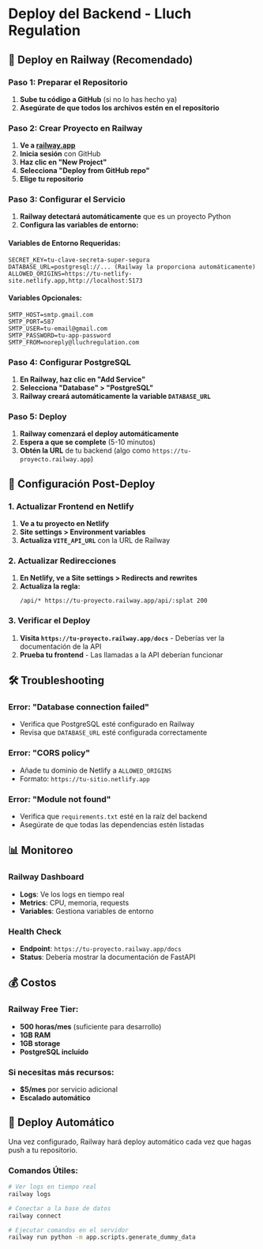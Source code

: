# Deploy del Backend - Lluch Regulation

## 🚀 Deploy en Railway (Recomendado)

### Paso 1: Preparar el Repositorio

1. **Sube tu código a GitHub** (si no lo has hecho ya)
2. **Asegúrate de que todos los archivos estén en el repositorio**

### Paso 2: Crear Proyecto en Railway

1. **Ve a [railway.app](https://railway.app)**
2. **Inicia sesión** con GitHub
3. **Haz clic en "New Project"**
4. **Selecciona "Deploy from GitHub repo"**
5. **Elige tu repositorio**

### Paso 3: Configurar el Servicio

1. **Railway detectará automáticamente** que es un proyecto Python
2. **Configura las variables de entorno:**

#### Variables de Entorno Requeridas:
```
SECRET_KEY=tu-clave-secreta-super-segura
DATABASE_URL=postgresql://... (Railway la proporciona automáticamente)
ALLOWED_ORIGINS=https://tu-netlify-site.netlify.app,http://localhost:5173
```

#### Variables Opcionales:
```
SMTP_HOST=smtp.gmail.com
SMTP_PORT=587
SMTP_USER=tu-email@gmail.com
SMTP_PASSWORD=tu-app-password
SMTP_FROM=noreply@lluchregulation.com
```

### Paso 4: Configurar PostgreSQL

1. **En Railway, haz clic en "Add Service"**
2. **Selecciona "Database" > "PostgreSQL"**
3. **Railway creará automáticamente la variable `DATABASE_URL`**

### Paso 5: Deploy

1. **Railway comenzará el deploy automáticamente**
2. **Espera a que se complete** (5-10 minutos)
3. **Obtén la URL** de tu backend (algo como `https://tu-proyecto.railway.app`)

## 🔧 Configuración Post-Deploy

### 1. Actualizar Frontend en Netlify

1. **Ve a tu proyecto en Netlify**
2. **Site settings > Environment variables**
3. **Actualiza `VITE_API_URL`** con la URL de Railway

### 2. Actualizar Redirecciones

1. **En Netlify, ve a Site settings > Redirects and rewrites**
2. **Actualiza la regla:**
   ```
   /api/* https://tu-proyecto.railway.app/api/:splat 200
   ```

### 3. Verificar el Deploy

1. **Visita `https://tu-proyecto.railway.app/docs`** - Deberías ver la documentación de la API
2. **Prueba tu frontend** - Las llamadas a la API deberían funcionar

## 🛠️ Troubleshooting

### Error: "Database connection failed"
- Verifica que PostgreSQL esté configurado en Railway
- Revisa que `DATABASE_URL` esté configurada correctamente

### Error: "CORS policy"
- Añade tu dominio de Netlify a `ALLOWED_ORIGINS`
- Formato: `https://tu-sitio.netlify.app`

### Error: "Module not found"
- Verifica que `requirements.txt` esté en la raíz del backend
- Asegúrate de que todas las dependencias estén listadas

## 📊 Monitoreo

### Railway Dashboard
- **Logs**: Ve los logs en tiempo real
- **Metrics**: CPU, memoria, requests
- **Variables**: Gestiona variables de entorno

### Health Check
- **Endpoint**: `https://tu-proyecto.railway.app/docs`
- **Status**: Debería mostrar la documentación de FastAPI

## 💰 Costos

### Railway Free Tier:
- **500 horas/mes** (suficiente para desarrollo)
- **1GB RAM**
- **1GB storage**
- **PostgreSQL incluido**

### Si necesitas más recursos:
- **$5/mes** por servicio adicional
- **Escalado automático**

## 🔄 Deploy Automático

Una vez configurado, Railway hará deploy automático cada vez que hagas push a tu repositorio.

### Comandos Útiles:
```bash
# Ver logs en tiempo real
railway logs

# Conectar a la base de datos
railway connect

# Ejecutar comandos en el servidor
railway run python -m app.scripts.generate_dummy_data
```


